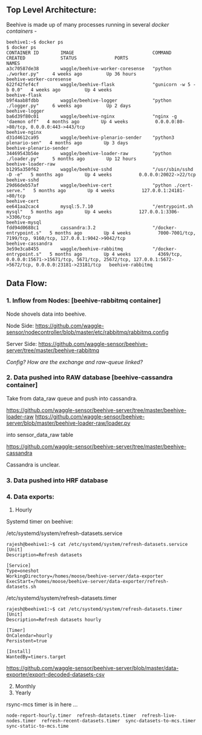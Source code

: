 ## Top Level Architecture:

Beehive is made up of many processes running in several *docker containers* - 

```
beehive1:~$ docker ps
$ docker ps
CONTAINER ID        IMAGE                             COMMAND                  CREATED             STATUS              PORTS                                                                                                         NAMES
a3c70587de38        waggle/beehive-worker-coresense   "python ./worker.py"     4 weeks ago         Up 36 hours                                                                                                                       beehive-worker-coresense
622f42fef4cf        waggle/beehive-flask              "gunicorn -w 5 -b 0.0"   4 weeks ago         Up 4 weeks                                                                                                                        beehive-flask
b9f4aab8fdbb        waggle/beehive-logger             "python ./logger.py"     6 weeks ago         Up 2 days                                                                                                                         beehive-logger
ba6d39f80c01        waggle/beehive-nginx              "nginx -g 'daemon off"   4 months ago        Up 4 weeks          0.0.0.0:80->80/tcp, 0.0.0.0:443->443/tcp                                                                      beehive-nginx
d31d4612ca95        waggle/beehive-plenario-sender    "python3 plenario-sen"   4 months ago        Up 3 days                                                                                                                         beehive-plenario-sender
34469543b54e        waggle/beehive-loader-raw         "python ./loader.py"     5 months ago        Up 12 hours                                                                                                                       beehive-loader-raw
b1295a350f62        waggle/beehive-sshd               "/usr/sbin/sshd -D -e"   5 months ago        Up 4 weeks          0.0.0.0:20022->22/tcp                                                                                         beehive-sshd
29d66deb57af        waggle/beehive-cert               "python ./cert-serve."   5 months ago        Up 4 weeks          127.0.0.1:24181->80/tcp                                                                                       beehive-cert
ee641aa2cac4        mysql:5.7.10                      "/entrypoint.sh mysql"   5 months ago        Up 4 weeks          127.0.0.1:3306->3306/tcp                                                                                      beehive-mysql
fdd94d0688c1        cassandra:3.2                     "/docker-entrypoint.s"   5 months ago        Up 4 weeks          7000-7001/tcp, 7199/tcp, 9160/tcp, 127.0.0.1:9042->9042/tcp                                                   beehive-cassandra
3e59e3ca8455        waggle/beehive-rabbitmq           "/docker-entrypoint.s"   5 months ago        Up 4 weeks          4369/tcp, 0.0.0.0:15671->15671/tcp, 5671/tcp, 25672/tcp, 127.0.0.1:5672->5672/tcp, 0.0.0.0:23181->23181/tcp   beehive-rabbitmq

```

## Data Flow: 

### 1. Inflow from Nodes: [beehive-rabbitmq container]

Node shovels data into beehive. 

Node Side: https://github.com/waggle-sensor/nodecontroller/blob/master/etc/rabbitmq/rabbitmq.config

Server Side: https://github.com/waggle-sensor/beehive-server/tree/master/beehive-rabbitmq

_Config? How are the exchange and raw-queue linked?_

### 2. Data pushed into RAW database [beehive-cassandra container]

Take from data_raw queue and push into cassandra. 

https://github.com/waggle-sensor/beehive-server/tree/master/beehive-loader-raw
https://github.com/waggle-sensor/beehive-server/blob/master/beehive-loader-raw/loader.py

into sensor_data_raw table


https://github.com/waggle-sensor/beehive-server/tree/master/beehive-cassandra

Cassandra is unclear. 


### 3. Data pushed into HRF database

### 4. Data exports:

  1. Hourly
  
  Systemd timer on beehive:
  
  /etc/systemd/system/refresh-datasets.service
```  
rajesh@beehive1:~$ cat /etc/systemd/system/refresh-datasets.service
[Unit]
Description=Refresh datasets

[Service]
Type=oneshot
WorkingDirectory=/homes/moose/beehive-server/data-exporter
ExecStart=/homes/moose/beehive-server/data-exporter/refresh-datasets.sh
```
  
  
  /etc/systemd/system/refresh-datasets.timer
  ```
  rajesh@beehive1:~$ cat /etc/systemd/system/refresh-datasets.timer
[Unit]
Description=Refresh datasets hourly

[Timer]
OnCalendar=hourly
Persistent=true

[Install]
WantedBy=timers.target
```
  
  https://github.com/waggle-sensor/beehive-server/blob/master/data-exporter/export-decoded-datasets-csv
  
  
  
  
  2. Monthly
  3. Yearly
  
  rsync-mcs timer is in here ... 
  ```
  node-report-hourly.timer  refresh-datasets.timer  refresh-live-nodes.timer  refresh-recent-datasets.timer  sync-datasets-to-mcs.timer  sync-static-to-mcs.time
  ```
